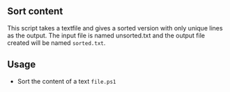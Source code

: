 
## Sort content

This script takes a textfile and gives a sorted version with only unique lines as the output.
The input file is named unsorted.txt and the output file created will be named `sorted.txt`.

## Usage

- Sort the content of a text `file.ps1`
